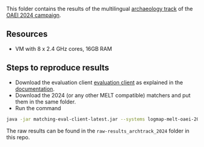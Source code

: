 This folder contains the results of the multilingual [archaeology track](https://oaei.ontologymatching.org/2024/archaeology/index.html) of the [OAEI 2024 campaign](https://oaei.ontologymatching.org/2024/). 

## Resources
- VM with 8 x 2.4 GHz cores, 16GB RAM

## Steps to reproduce results
- Download the evaluation client [evaluation client](https://nightly.link/dwslab/melt/workflows/java_client_upload/master/evaluation-client.zip) as explained in the [documentation](https://dwslab.github.io/melt/matcher-evaluation/client).
- Download the 2024 (or any other MELT compatible) matchers and put them in the same folder.
- Run the command
```bash
java -jar matching-eval-client-latest.jar --systems logmap-melt-oaei-2021-web-latest.tar.gz logmap-bio-melt-oaei-2021-web-latest.tar.gz logmap-kg-melt-oaei-2021-web-latest.tar.gz logmap-lite-melt-oaei-2021-web-latest.tar.gz matcha.tar.gz "ALIN - Jomar Silva.zip" MDMapper-seals.zip https://match.tomato.irit.fr/match --track http://oaei.webdatacommons.org/tdrs/ archaeology 2024all --results oaei2024_arch
```
The raw results can be found in the `raw-results_archtrack_2024` folder in this repo.